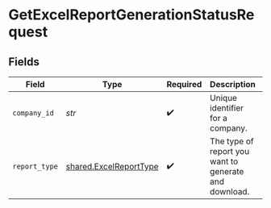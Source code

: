 # GetExcelReportGenerationStatusRequest


## Fields

| Field                                                            | Type                                                             | Required                                                         | Description                                                      | Example                                                          |
| ---------------------------------------------------------------- | ---------------------------------------------------------------- | ---------------------------------------------------------------- | ---------------------------------------------------------------- | ---------------------------------------------------------------- |
| `company_id`                                                     | *str*                                                            | :heavy_check_mark:                                               | Unique identifier for a company.                                 | 8a210b68-6988-11ed-a1eb-0242ac120002                             |
| `report_type`                                                    | [shared.ExcelReportType](../../models/shared/excelreporttype.md) | :heavy_check_mark:                                               | The type of report you want to generate and download.            |                                                                  |